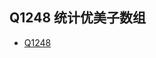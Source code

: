 ## Q1248 统计优美子数组
* [Q1248](https://leetcode-cn.com/problems/count-number-of-nice-subarrays/submissions/)
